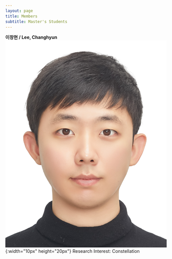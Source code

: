 ```yaml
---
layout: page
title: Members
subtitle: Master's Students
---
```


**이창현 / Lee, Changhyun**<br>
![이창현](assets/img/이창현.jpg){:width="10px" height="20px"}
Research Interest: Constellation
